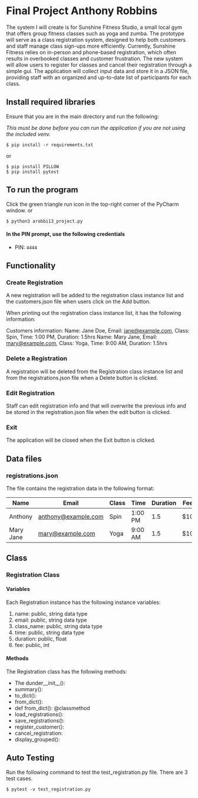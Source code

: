 # Final Project Anthony Robbins

The system I will create is for Sunshine Fitness Studio, a small local gym that 
offers group fitness classes such as yoga and zumba. The prototype will serve as a class 
registration system, designed to help both customers and staff manage class sign-ups 
more efficiently. Currently, Sunshine Fitness relies on in-person and phone-based 
registration, which often results in overbooked classes and customer frustration. The new 
system will allow users to register for classes and cancel their registration through a simple gui. 
The application will collect input data and store it in a JSON file, 
providing staff with an organized and up-to-date list of participants for each 
class.

## Install required libraries
Ensure that you are in the main directory and 
run the following:

_This must be done before you can run the application
if you are not using the included venv._

```shell
$ pip install -r requirements.txt
```
or 
```shell
$ pip install PILLOW
$ pip install pytest
```

## To run the program
Click the green triangle run icon in the 
top-right corner of the PyCharm window.
or
```shell
$ python3 arobbi13_project.py
```

#### In the PIN prompt, use the following credentials
* PIN: ``4444``

## Functionality
### Create Registration
A new registration will be added to the registration class
instance list and the customers.json file when
users click on the Add button.

When printing out the registration class instance list,
it has the following information:

Customers information:
Name: Jane Doe, Email: jane@example.com,
Class: Spin, Time: 1:00 PM, Duration: 1.5hrs
Name: Mary Jane, Email: mary@example.com,
Class: Yoga, Time: 9:00 AM, Duration: 1.5hrs

### Delete a Registration
A registration will be deleted from the Registration class
instance list and from the registrations.json file 
when a Delete button is clicked.

### Edit Registration 
Staff can edit registration info and that will overwrite the previous info and be stored in the 
registration.json file when the edit button is clicked.

### Exit
The application will be closed when the Exit
button is clicked.

## Data files
### registrations.json
The file contains the registration data in the 
following format:

| Name      | Email               | Class | Time    | Duration | Fee |
|-----------|---------------------|-------|---------|----------|-----|
| Anthony   | anthony@example.com | Spin  | 1:00 PM | 1.5      | $10 |
| Mary Jane | mary@example.com    | Yoga  | 9:00 AM | 1.5      | $10 |


## Class

### Registration Class

#### Variables
Each Registration instance has the following instance
variables:
1. name: public, string data type
2. email: public, string data type
3. class_name: public, string data type
4. time: public, string data type
5. duration: public, float
6. fee: public, int 

#### Methods
The Registration class has the following methods:
* The dunder__init__(): 
* summary(): 
* to_dict(): 
* from_dict(): 
* def from_dict(): @classmethod 
* load_registrations():
* save_registrations():
* register_customer():
* cancel_registration:
* display_grouped():

## Auto Testing
Run the following command to test the 
test_registration.py file.  There are 3 test cases.

```shell
$ pytest -v test_registration.py
```


